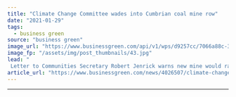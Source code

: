 ```yaml
---
title: "Climate Change Committee wades into Cumbrian coal mine row"
date: "2021-01-29"
tags: 
  - business green
source: "business green"
image_url: "https://www.businessgreen.com/api/v1/wps/d9257cc/7066a88c-3dd8-4d0e-bd21-0d6ce214683a/7/Web-Medium-Woodhouse-Colliery-CGI-3-West-Cumbria-Mining-800-497-185x114.jpg"
image_fp: "/assets/img/post_thumbnails/43.jpg"
lead: "
 Letter to Communities Secretary Robert Jenrick warns new mine would raise UK emissions and could find it has no domestic market for its coal from 2035 onwards ..."
article_url: "https://www.businessgreen.com/news/4026507/climate-change-committee-wades-cumbrian-coal-row"
---
```


---
